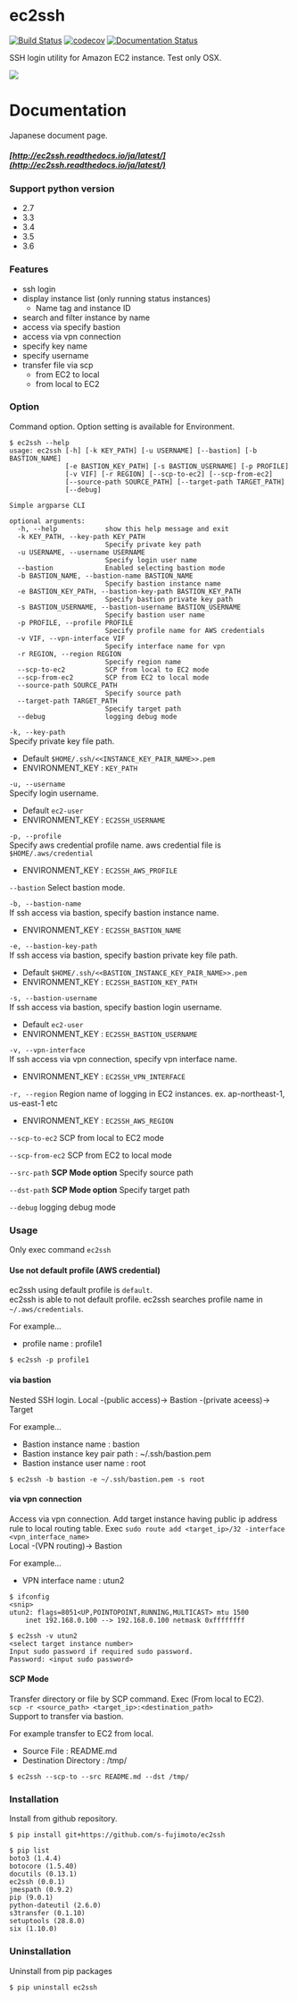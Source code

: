 # ec2ssh
[![Build Status](https://travis-ci.org/s-fujimoto/ec2ssh.svg?branch=master)](https://travis-ci.org/s-fujimoto/ec2ssh)
[![codecov](https://codecov.io/gh/s-fujimoto/ec2ssh/branch/master/graph/badge.svg)](https://codecov.io/gh/s-fujimoto/ec2ssh)
[![Documentation Status](https://readthedocs.org/projects/ec2ssh/badge/?version=latest)](http://ec2ssh.readthedocs.io/en/latest/?badge=latest)

SSH login utility for Amazon EC2 instance. Test only OSX.

![](https://raw.githubusercontent.com/s-fujimoto/ec2ssh/master/ec2ssh.gif)

# Documentation

Japanese document page.

##### [http://ec2ssh.readthedocs.io/ja/latest/](http://ec2ssh.readthedocs.io/ja/latest/)

### Support python version
- 2.7
- 3.3
- 3.4
- 3.5
- 3.6

### Features
- ssh login 
- display instance list (only running status instances)
    - Name tag and instance ID
- search and filter instance by name
- access via specify bastion
- access via vpn connection
- specify key name
- specify username
- transfer file via scp
    - from EC2 to local
    - from local to EC2

### Option
Command option. Option setting is available for Environment.

```
$ ec2ssh --help
usage: ec2ssh [-h] [-k KEY_PATH] [-u USERNAME] [--bastion] [-b BASTION_NAME]
              [-e BASTION_KEY_PATH] [-s BASTION_USERNAME] [-p PROFILE]
              [-v VIF] [-r REGION] [--scp-to-ec2] [--scp-from-ec2]
              [--source-path SOURCE_PATH] [--target-path TARGET_PATH]
              [--debug]

Simple argparse CLI

optional arguments:
  -h, --help            show this help message and exit
  -k KEY_PATH, --key-path KEY_PATH
                        Specify private key path
  -u USERNAME, --username USERNAME
                        Specify login user name
  --bastion             Enabled selecting bastion mode
  -b BASTION_NAME, --bastion-name BASTION_NAME
                        Specify bastion instance name
  -e BASTION_KEY_PATH, --bastion-key-path BASTION_KEY_PATH
                        Specify bastion private key path
  -s BASTION_USERNAME, --bastion-username BASTION_USERNAME
                        Specify bastion user name
  -p PROFILE, --profile PROFILE
                        Specify profile name for AWS credentials
  -v VIF, --vpn-interface VIF
                        Specify interface name for vpn
  -r REGION, --region REGION
                        Specify region name
  --scp-to-ec2          SCP from local to EC2 mode
  --scp-from-ec2        SCP from EC2 to local mode
  --source-path SOURCE_PATH
                        Specify source path
  --target-path TARGET_PATH
                        Specify target path
  --debug               logging debug mode
```

```-k, --key-path```  
Specify private key file path. 
* Default ```$HOME/.ssh/<<INSTANCE_KEY_PAIR_NAME>>.pem```
* ENVIRONMENT_KEY : ```KEY_PATH```

```-u, --username```  
Specify login username.
* Default ```ec2-user```
* ENVIRONMENT_KEY : ```EC2SSH_USERNAME```

```-p, --profile```  
Specify aws credential profile name.
aws credential file is ```$HOME/.aws/credential```
* ENVIRONMENT_KEY : ```EC2SSH_AWS_PROFILE```

```--bastion```
Select bastion mode.

```-b, --bastion-name```  
If ssh access via bastion, specify bastion instance name.
* ENVIRONMENT_KEY : ```EC2SSH_BASTION_NAME```

```-e, --bastion-key-path```  
If ssh access via bastion, specify bastion private key file path.
* Default ```$HOME/.ssh/<<BASTION_INSTANCE_KEY_PAIR_NAME>>.pem```
* ENVIRONMENT_KEY : ```EC2SSH_BASTION_KEY_PATH```

```-s, --bastion-username```  
If ssh access via bastion, specify bastion login username.
* Default ```ec2-user```
* ENVIRONMENT_KEY : ```EC2SSH_BASTION_USERNAME```

```-v, --vpn-interface```  
If ssh access via vpn connection, specify vpn interface name.
* ENVIRONMENT_KEY : ```EC2SSH_VPN_INTERFACE```

```-r, --region```
Region name of logging in EC2 instances.
ex. ap-northeast-1, us-east-1 etc
* ENVIRONMENT_KEY : ```EC2SSH_AWS_REGION```

```--scp-to-ec2```
SCP from local to EC2 mode

```--scp-from-ec2```
SCP from EC2 to local mode

```--src-path```
**SCP Mode option** Specify source path

```--dst-path```
**SCP Mode option** Specify target path

```--debug```
logging debug mode

### Usage
Only exec command ```ec2ssh```

#### Use not default profile (AWS credential)
ec2ssh using default profile is ```default```.  
ec2ssh is able to not default profile. ec2ssh searches profile name in ```~/.aws/credentials```.   

For example...  
- profile name : profile1

```
$ ec2ssh -p profile1
```

#### via bastion
Nested SSH login. 
Local -(public access)-> Bastion -(private aceess)-> Target

For example...
- Bastion instance name : bastion
- Bastion instance key pair path : ~/.ssh/bastion.pem
- Bastion instance user name : root

```
$ ec2ssh -b bastion -e ~/.ssh/bastion.pem -s root 
```

#### via vpn connection
Access via vpn connection. Add target instance having public ip address rule to local routing table. Exec ```sudo route add <target_ip>/32 -interface <vpn_interface_name>```  
Local -(VPN routing)-> Bastion

For example...  
- VPN interface name : utun2

```
$ ifconfig
<snip>
utun2: flags=8051<UP,POINTOPOINT,RUNNING,MULTICAST> mtu 1500
	inet 192.168.0.100 --> 192.168.0.100 netmask 0xffffffff

$ ec2ssh -v utun2
<select target instance number>
Input sudo password if required sudo password.
Password: <input sudo password>
```

#### SCP Mode
Transfer directory or file by SCP command. Exec (From local to EC2).  
```scp -r <source_path> <target_ip>:<destination_path>```  
Support to transfer via bastion.

For example transfer to EC2 from local.

- Source File : README.md
- Destination Directory : /tmp/

```
$ ec2ssh --scp-to --src README.md --dst /tmp/
```

### Installation
Install from github repository.

```
$ pip install git+https://github.com/s-fujimoto/ec2ssh
```

```
$ pip list
boto3 (1.4.4)
botocore (1.5.40)
docutils (0.13.1)
ec2ssh (0.0.1)
jmespath (0.9.2)
pip (9.0.1)
python-dateutil (2.6.0)
s3transfer (0.1.10)
setuptools (28.8.0)
six (1.10.0)
```

### Uninstallation
Uninstall from pip packages

```
$ pip uninstall ec2ssh
```